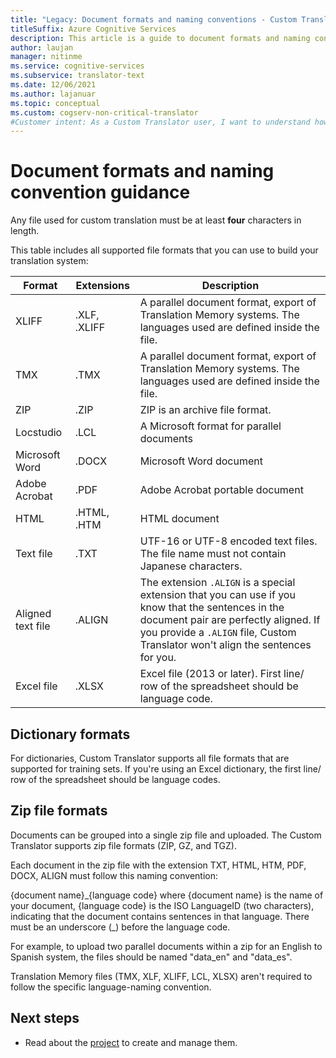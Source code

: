 ```yaml
---
title: "Legacy: Document formats and naming conventions - Custom Translator"
titleSuffix: Azure Cognitive Services
description: This article is a guide to document formats and naming conventions in Custom Translator to avoid naming conflicts.
author: laujan
manager: nitinme
ms.service: cognitive-services
ms.subservice: translator-text
ms.date: 12/06/2021
ms.author: lajanuar
ms.topic: conceptual
ms.custom: cogserv-non-critical-translator
#Customer intent: As a Custom Translator user, I want to understand how to format and name my documents.
---
```


# Document formats and naming convention guidance

Any file used for custom translation must be at least **four** characters in length.

This table includes all supported file formats that you can use to build your translation system:

| Format            | Extensions   | Description                                                                                                                                                                                                                                                                    |
|-------------------|--------------|--------------------------------------------------------------------------------------------------------------------------------------------------------------------------------------------------------------------------------------------------------------------------------|
| XLIFF             | .XLF, .XLIFF | A parallel document format, export of Translation Memory systems. The languages used are defined inside the file.                                                                                                                                                              |
| TMX               | .TMX         | A parallel document format, export of Translation Memory systems. The languages used are defined inside the file.                                                                                                                                                              |
| ZIP               | .ZIP         | ZIP is an archive file format.                                                                                                                                                                                                        |
| Locstudio         | .LCL         | A Microsoft format for parallel documents                                                                                                                                                                                                                                      |
| Microsoft Word    | .DOCX        | Microsoft Word document                                                                                                                                                                                                                                                        |
| Adobe Acrobat     | .PDF         | Adobe Acrobat portable document                                                                                                                                                                                                                                                |
| HTML              | .HTML, .HTM  | HTML document                                                                                                                                                                                                                                                                  |
| Text file         | .TXT         | UTF-16 or UTF-8 encoded text files. The file name must not contain Japanese characters.                                                                                                                                                                                        |
| Aligned text file | .ALIGN       | The extension `.ALIGN` is a special extension that you can use if you know that the sentences in the document pair are perfectly aligned. If you provide a `.ALIGN` file, Custom Translator won't align the sentences for you. |
| Excel file        | .XLSX        | Excel file (2013 or later). First line/ row of the spreadsheet should be language code.                                                                                                                                                                                                                                                      |

## Dictionary formats

For dictionaries, Custom Translator supports all file formats that are supported for training sets. If you're using an Excel dictionary, the first line/ row of the spreadsheet should be language codes.

## Zip file formats

Documents can be grouped into a single zip file and uploaded. The Custom Translator supports zip file formats (ZIP, GZ, and TGZ).

Each document in the zip file with the extension TXT, HTML, HTM, PDF, DOCX, ALIGN must follow this naming convention:

{document name}\_{language code}
where {document name} is the name of your document, {language code} is the ISO LanguageID (two characters), indicating that the document contains sentences in that language. There must be an underscore (_) before the language code.

For example, to upload two parallel documents within a zip for an English to
Spanish system, the files should be named "data_en" and "data_es".

Translation Memory files (TMX, XLF, XLIFF, LCL, XLSX) aren't required to follow the specific language-naming convention.  

## Next steps

- Read about the [project](workspace-and-project.md#what-is-a-custom-translator-project) to create and manage them.
